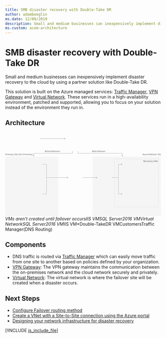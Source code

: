 ```yaml
---
title: SMB disaster recovery with Double-Take DR
author: adamboeglin
ms.date: 12/09/2019
description: Small and medium businesses can inexpensively implement disaster recovery to the cloud by using a partner solution like Double-Take DR.
ms.custom: acom-architecture
---
```

# SMB disaster recovery with Double-Take DR

Small and medium businesses can inexpensively implement disaster recovery to the cloud by using a partner solution like Double-Take DR.

This solution is built on the Azure managed services: [Traffic Manager](/en-us/services/traffic-manager/), [VPN Gateway](/en-us/services/vpn-gateway/) and [Virtual Network](/en-us/services/virtual-network/). These services run in a high-availability environment, patched and supported, allowing you to focus on your solution instead of the environment they run in.


## Architecture

<svg class="architecture-diagram" aria-labelledby="disaster-recovery-smb-double-take-dr" height="443.187" viewbox="0 0 825.047 443.187" width="825.047" xmlns="http://www.w3.org/2000/svg"><title id="disaster-recovery-smb-double-take-dr">Recuperao aps desastre para PMEs com o Double-Take DR</title><desc>As pequenas e mdias empresas podem implementar a recuperao aps desastre de forma econmica na cloud com uma soluo de parceiro como o Double-Take DR.</desc><g><line fill="none" stroke="#b5b5b5" stroke-miterlimit="10" stroke-width="1.643" x1="183.888" x2="314.648" y1="33.71" y2="33.71"></line><polygon fill="#b5b5b5" points="313.449 37.805 320.542 33.71 313.449 29.614 313.449 37.805"></polygon></g><rect fill="#ededed" height="315" opacity="0.5" width="362" x="463.047" y="128.187"></rect><rect fill="#ededed" height="315" opacity="0.5" width="282" x="0.001" y="128.187"></rect><g><polyline fill="none" points="386.168 99.009 386.168 111.729 620.869 111.729 620.869 122.791" stroke="#b5b5b5" stroke-miterlimit="10" stroke-width="1.643"></polyline><polygon fill="#b5b5b5" points="616.774 121.592 620.869 128.685 624.965 121.592 616.774 121.592"></polygon></g><g><polyline fill="none" points="357.869 99.009 357.869 111.729 151.168 111.729 151.168 122.791" stroke="#b5b5b5" stroke-miterlimit="10" stroke-width="1.643"></polyline><polygon fill="#b5b5b5" points="147.073 121.592 151.168 128.685 155.264 121.592 147.073 121.592"></polygon></g><g><line fill="none" stroke="#b5b5b5" stroke-miterlimit="10" stroke-width="1.643" x1="410.519" x2="483.345" y1="239.781" y2="239.781"></line><polygon fill="#b5b5b5" points="482.147 243.877 489.239 239.781 482.147 235.686 482.147 243.877"></polygon></g><g><line fill="none" stroke="#b5b5b5" stroke-miterlimit="10" stroke-width="1.643" x1="219.126" x2="329.345" y1="239.781" y2="239.781"></line><polygon fill="#b5b5b5" points="328.147 243.877 335.239 239.781 328.147 235.686 328.147 243.877"></polygon></g><text fill="#5d5d5d" font-family="SegoeUI, Segoe UI" font-size="12" transform="translate(727.851 121.207)">Azure <tspan letter-spacing="-0.034em" x="33.691" y="0">F</tspan><tspan x="39.141" y="0">ailover Site</tspan></text><text fill="#5d5d5d" font-family="SegoeUI, Segoe UI" font-size="12" transform="translate(732.095 157.067)"><tspan letter-spacing="-0.029em">R</tspan><tspan x="6.826" y="0">ecovery VMs</tspan></text><text fill="#5d5d5d" font-family="SegoeUI, Segoe UI" font-size="12" transform="translate(0 121.207)">Primary Site (On-Premise)</text><text fill="#5d5d5d" font-family="SegoeUI, Segoe UI" font-size="12" transform="translate(210 105.207)">Before <tspan letter-spacing="-0.034em" x="37.676" y="0">F</tspan><tspan x="43.125" y="0">ailover</tspan></text><text fill="#5d5d5d" font-family="SegoeUI, Segoe UI" font-size="12" transform="translate(459.518 105.207)">After <tspan letter-spacing="-0.034em" x="29.297" y="0">F</tspan><tspan x="34.746" y="0">ailover</tspan></text><polyline fill="none" points="197.519 326.637 219.126 326.637 219.126 169.711 197.519 169.711" stroke="#b5b5b5" stroke-miterlimit="10" stroke-width="1.643"></polyline><line fill="none" stroke="#b5b5b5" stroke-miterlimit="10" stroke-width="1.643" x1="600.244" x2="564.131" y1="239.781" y2="239.781"></line><g><polyline fill="none" points="615.957 169.712 600.244 169.712 600.244 326.636 615.957 326.636" stroke="#b5b5b5" stroke-miterlimit="10" stroke-width="1.643"></polyline><polygon fill="#b5b5b5" points="614.759 165.616 621.852 169.712 614.759 173.807 614.759 165.616"></polygon><polygon fill="#b5b5b5" points="614.759 330.732 621.852 326.636 614.759 322.541 614.759 330.732"></polygon></g><g opacity="0.5"><g><polyline fill="none" points="812.737 392.187 812.737 395.187 809.737 395.187" stroke="#b5b5b5" stroke-miterlimit="10" stroke-width="1.643"></polyline><line fill="none" stroke="#b5b5b5" stroke-dasharray="6.159 6.159" stroke-miterlimit="10" stroke-width="1.643" x1="803.578" x2="584.921" y1="395.187" y2="395.187"></line><polyline fill="none" points="581.842 395.187 578.842 395.187 578.842 392.187" stroke="#b5b5b5" stroke-miterlimit="10" stroke-width="1.643"></polyline><line fill="none" stroke="#b5b5b5" stroke-dasharray="6.041 6.041" stroke-miterlimit="10" stroke-width="1.643" x1="578.842" x2="578.842" y1="386.146" y2="147.541"></line><polyline fill="none" points="578.842 144.52 578.842 141.52 581.842 141.52" stroke="#b5b5b5" stroke-miterlimit="10" stroke-width="1.643"></polyline><line fill="none" stroke="#b5b5b5" stroke-dasharray="6.159 6.159" stroke-miterlimit="10" stroke-width="1.643" x1="588.001" x2="806.657" y1="141.52" y2="141.52"></line><polyline fill="none" points="809.737 141.52 812.737 141.52 812.737 144.52" stroke="#b5b5b5" stroke-miterlimit="10" stroke-width="1.643"></polyline><line fill="none" stroke="#b5b5b5" stroke-dasharray="6.041 6.041" stroke-miterlimit="10" stroke-width="1.643" x1="812.737" x2="812.737" y1="150.561" y2="389.167"></line></g></g><text fill="#5d5d5d" font-family="SegoeUI, Segoe UI" font-size="12" transform="translate(744.757 272.644)">*VMs <tspan x="0" y="14.4">aren't </tspan><tspan x="0" y="28.8">created </tspan><tspan x="0" y="43.2">until </tspan><tspan x="0" y="57.6">failover </tspan><tspan x="0" y="72">occurs</tspan></text><g><g><text fill="#5d5d5d" font-family="SegoeUI, Segoe UI" font-size="12" transform="translate(136.325 215.479)">IIS VM</text><g><path d="M159.867,190.7H147.752c1.456,5.139-.5,5.876-9.066,5.876v2.691h29.13v-2.691c-8.566,0-9.407-.734-7.949-5.876" fill="#7a7a7a"></path><path d="M172.835,158.143H133.4a2.52,2.52,0,0,0-2.421,2.537v27.5A2.506,2.506,0,0,0,133.4,190.7h39.439a2.753,2.753,0,0,0,2.692-2.515v-27.5a2.763,2.763,0,0,0-2.692-2.537" fill="#a0a1a2"></path><path d="M172.862,158.146l-.028,0h-39.44a2.519,2.519,0,0,0-2.421,2.537v27.5a2.506,2.506,0,0,0,2.421,2.516h.938Z" fill="#fff" opacity="0.2" style="isolation: isolate"></path><polygon fill="#59b4d9" points="172.049 161.572 172.049 187.27 134.351 187.27 134.351 161.572 172.049 161.572"></polygon><polygon fill="#59b4d9" points="134.351 187.27 134.403 187.27 134.403 161.573 168.868 161.521 168.869 161.521 134.351 161.573 134.351 187.27"></polygon><rect fill="#a0a1a2" height="2.692" width="29.13" x="138.686" y="196.571"></rect><path d="M153.711,160.01a.632.632,0,1,1-.633-.633.633.633,0,0,1,.633.633" fill="#b8d432"></path><path d="M153.736,173.641a.248.248,0,0,1-.119-.034l-7.845-4.528a.241.241,0,0,1-.118-.206.238.238,0,0,1,.118-.2l7.8-4.5a.239.239,0,0,1,.234,0l7.847,4.53a.238.238,0,0,1,0,.41l-7.795,4.5a.24.24,0,0,1-.12.034" fill="#fff"></path><path d="M152.609,184.647a.224.224,0,0,1-.119-.032l-7.821-4.514a.232.232,0,0,1-.121-.206v-9.058a.241.241,0,0,1,.36-.206l7.821,4.512a.249.249,0,0,1,.116.208v9.058a.242.242,0,0,1-.116.206.25.25,0,0,1-.119.032" fill="#fff" opacity="0.7" style="isolation: isolate"></path><path d="M154.823,184.647a.256.256,0,0,1-.123-.032.241.241,0,0,1-.115-.206v-9a.246.246,0,0,1,.115-.206l7.821-4.512a.232.232,0,0,1,.235,0,.235.235,0,0,1,.12.2v9a.233.233,0,0,1-.12.206l-7.818,4.514a.211.211,0,0,1-.115.032" fill="#fff" opacity="0.4" style="isolation: isolate"></path></g></g><rect fill="#f0f" height="64.118" opacity="0" width="47.675" x="128.816" y="156.675"></rect></g><g><g><text fill="#5d5d5d" font-family="SegoeUI, Segoe UI" font-size="12" transform="translate(124.776 363.669)">SQL Server<tspan x="4.992" y="14.4">2016 VM</tspan></text><g><path d="M154.228,333.807H143.8c1.253,4.424-.43,5.058-7.8,5.058v2.316H161.07v-2.316c-7.373,0-8.1-.632-6.842-5.058" fill="#7a7a7a"></path><path d="M165.39,305.788H131.443a2.169,2.169,0,0,0-2.084,2.183v23.673a2.157,2.157,0,0,0,2.084,2.165H165.39a2.37,2.37,0,0,0,2.317-2.165V307.971a2.378,2.378,0,0,0-2.317-2.183" fill="#a0a1a2"></path><path d="M165.414,305.79l-.024,0H131.442a2.168,2.168,0,0,0-2.084,2.183v23.672a2.157,2.157,0,0,0,2.084,2.166h.808Z" fill="#fff" opacity="0.2" style="isolation: isolate"></path><polygon fill="#59b4d9" points="164.713 308.739 164.713 330.859 132.265 330.859 132.265 308.739 164.713 308.739"></polygon><polygon fill="#59b4d9" points="132.265 330.859 132.31 330.859 132.31 308.74 161.975 308.695 161.977 308.695 132.265 308.74 132.265 330.859"></polygon><rect fill="#a0a1a2" height="2.317" width="25.073" x="135.997" y="338.865"></rect><path d="M148.93,307.395a.544.544,0,1,1-.545-.545.545.545,0,0,1,.545.545" fill="#b8d432"></path><path d="M148.951,319.128a.213.213,0,0,1-.1-.029l-6.752-3.9a.208.208,0,0,1-.1-.177.2.2,0,0,1,.1-.176l6.712-3.872a.205.205,0,0,1,.2,0l6.754,3.9a.205.205,0,0,1,0,.353l-6.709,3.872a.207.207,0,0,1-.1.029" fill="#fff"></path><path d="M147.981,328.6a.193.193,0,0,1-.1-.028l-6.732-3.885a.2.2,0,0,1-.1-.177v-7.8a.207.207,0,0,1,.31-.177l6.731,3.884a.214.214,0,0,1,.1.179v7.8a.208.208,0,0,1-.1.177.215.215,0,0,1-.1.028" fill="#fff" opacity="0.7" style="isolation: isolate"></path><path d="M149.887,328.6a.22.22,0,0,1-.106-.028.208.208,0,0,1-.1-.177v-7.748a.212.212,0,0,1,.1-.177l6.731-3.884a.2.2,0,0,1,.2,0,.2.2,0,0,1,.1.176v7.747a.2.2,0,0,1-.1.177l-6.729,3.885a.181.181,0,0,1-.1.028" fill="#fff" opacity="0.4" style="isolation: isolate"></path></g><g><path d="M154.024,320.633v21.325c0,2.214,4.956,4.009,11.068,4.009V320.633Z" fill="#0072c6"></path><path d="M164.941,345.966h.152c6.113,0,11.068-1.794,11.068-4.008V320.633h-11.22Z" fill="#0072c6"></path><path d="M164.941,345.966h.152c6.113,0,11.068-1.794,11.068-4.008V320.633h-11.22Z" fill="#fff" opacity="0.15" style="isolation: isolate"></path><path d="M176.161,320.633c0,2.214-4.956,4.008-11.068,4.008s-11.068-1.795-11.068-4.008,4.956-4.008,11.068-4.008,11.068,1.795,11.068,4.008" fill="#fff"></path><path d="M173.9,320.4c0,1.462-3.942,2.645-8.805,2.645s-8.806-1.183-8.806-2.645,3.943-2.645,8.806-2.645,8.805,1.184,8.805,2.645" fill="#7fba00"></path><path d="M172.053,322.018c1.153-.447,1.845-1.007,1.845-1.615,0-1.462-3.942-2.646-8.806-2.646s-8.805,1.184-8.805,2.646c0,.608.693,1.168,1.845,1.615a24.074,24.074,0,0,1,13.92,0" fill="#b8d432"></path><path d="M161.577,335.435a1.818,1.818,0,0,1-.721,1.54,3.233,3.233,0,0,1-1.992.546,3.789,3.789,0,0,1-1.808-.39v-1.559a2.789,2.789,0,0,0,1.846.712,1.256,1.256,0,0,0,.753-.195.61.61,0,0,0,.266-.517.723.723,0,0,0-.256-.55,4.7,4.7,0,0,0-1.04-.6,2.292,2.292,0,0,1-1.6-2.046,1.847,1.847,0,0,1,.7-1.508,2.842,2.842,0,0,1,1.851-.567,4.624,4.624,0,0,1,1.7.268v1.456a2.763,2.763,0,0,0-1.607-.487,1.19,1.19,0,0,0-.716.192.606.606,0,0,0-.263.514.734.734,0,0,0,.212.543,3.428,3.428,0,0,0,.869.524,4.307,4.307,0,0,1,1.4.94A1.751,1.751,0,0,1,161.577,335.435Z" fill="#fff"></path><path d="M169.093,333.857a3.985,3.985,0,0,1-.56,2.138,2.99,2.99,0,0,1-1.578,1.271l2.026,1.876h-2.046l-1.447-1.622a3.392,3.392,0,0,1-1.678-.492,3.083,3.083,0,0,1-1.154-1.254,3.849,3.849,0,0,1-.407-1.776,4.15,4.15,0,0,1,.441-1.936,3.131,3.131,0,0,1,1.24-1.308,3.622,3.622,0,0,1,1.832-.458,3.37,3.37,0,0,1,1.727.443A3.024,3.024,0,0,1,168.671,332,3.987,3.987,0,0,1,169.093,333.857Zm-1.656.088a2.733,2.733,0,0,0-.463-1.678,1.5,1.5,0,0,0-1.267-.617,1.59,1.59,0,0,0-1.31.618,3.006,3.006,0,0,0-.01,3.28,1.55,1.55,0,0,0,1.281.611,1.571,1.571,0,0,0,1.291-.592A2.51,2.51,0,0,0,167.437,333.945Z" fill="#fff"></path><polygon fill="#fff" points="174.407 337.398 170.247 337.398 170.247 330.414 171.821 330.414 171.821 336.122 174.407 336.122 174.407 337.398"></polygon></g></g><rect fill="#f0f" height="78.867" opacity="0" width="62.47" x="121.418" y="304.675"></rect></g><g><g><text fill="#5d5d5d" font-family="SegoeUI, Segoe UI" font-size="12" transform="translate(479.773 431.273)">Virtual Network</text><g><path d="M540.275,404.95a1.081,1.081,0,0,0,0-1.422l-1.9-1.9-8.532-8.295a.909.909,0,0,0-1.343,0h0a.939.939,0,0,0,0,1.422l8.927,8.769a1,1,0,0,1,0,1.422l-9.085,9.085a1,1,0,0,0,0,1.422h0a.978.978,0,0,0,1.343,0l8.453-8.374.079-.079Z" fill="#3999c6"></path><path d="M501.25,404.95a1.081,1.081,0,0,1,0-1.422l1.9-1.9,8.532-8.295a.909.909,0,0,1,1.343,0h0a.939.939,0,0,1,0,1.422l-8.769,8.769a1,1,0,0,0,0,1.422l8.927,9.085a1,1,0,0,1,0,1.422h0a.978.978,0,0,1-1.343,0l-8.611-8.295-.079-.079Z" fill="#3999c6"></path><path d="M515.391,404.239a2.629,2.629,0,0,1-2.607,2.607,2.891,2.891,0,0,1-2.765-2.607,2.667,2.667,0,0,1,2.765-2.607A2.578,2.578,0,0,1,515.391,404.239Z" fill="#7fba00"></path><path d="M523.37,404.239a2.629,2.629,0,0,1-2.607,2.607A2.891,2.891,0,0,1,518,404.239a2.773,2.773,0,0,1,2.765-2.607A2.629,2.629,0,0,1,523.37,404.239Z" fill="#7fba00"></path><circle cx="528.821" cy="404.239" fill="#7fba00" r="2.607"></circle></g></g><rect fill="#f0f" height="41.257" opacity="0" width="86.986" x="477.145" y="392.041"></rect></g><g><g><text fill="#5d5d5d" font-family="SegoeUI, Segoe UI" font-size="12" transform="translate(632.737 363.429)">SQL Server<tspan x="2.49" y="14.4">2016 VM*</tspan></text><g><path d="M662.171,334.029H651.744c1.253,4.424-.43,5.058-7.8,5.058V341.4h25.073v-2.316c-7.373,0-8.1-.632-6.842-5.058" fill="#7a7a7a"></path><path d="M673.333,306.009H639.387a2.169,2.169,0,0,0-2.084,2.183v23.673a2.157,2.157,0,0,0,2.084,2.165h33.947a2.37,2.37,0,0,0,2.317-2.165V308.193a2.378,2.378,0,0,0-2.317-2.183" fill="#a0a1a2"></path><path d="M673.357,306.012l-.024,0H639.386a2.168,2.168,0,0,0-2.084,2.183v23.672a2.157,2.157,0,0,0,2.084,2.166h.808Z" fill="#fff" opacity="0.2" style="isolation: isolate"></path><polygon fill="#59b4d9" points="672.657 308.96 672.657 331.08 640.209 331.08 640.209 308.96 672.657 308.96"></polygon><polygon fill="#59b4d9" points="640.209 331.08 640.254 331.08 640.254 308.961 669.919 308.917 669.921 308.917 640.209 308.961 640.209 331.08"></polygon><rect fill="#a0a1a2" height="2.317" width="25.073" x="643.94" y="339.086"></rect><path d="M656.873,307.616a.544.544,0,1,1-.545-.545.545.545,0,0,1,.545.545" fill="#b8d432"></path><path d="M656.895,319.35a.213.213,0,0,1-.1-.029l-6.752-3.9a.208.208,0,0,1-.1-.177.2.2,0,0,1,.1-.176l6.712-3.872a.205.205,0,0,1,.2,0l6.754,3.9a.205.205,0,0,1,0,.353L657,319.32a.207.207,0,0,1-.1.029" fill="#fff"></path><path d="M655.925,328.823a.193.193,0,0,1-.1-.028l-6.732-3.885a.2.2,0,0,1-.1-.177v-7.8a.207.207,0,0,1,.31-.177l6.731,3.884a.214.214,0,0,1,.1.179v7.8a.208.208,0,0,1-.1.177.215.215,0,0,1-.1.028" fill="#fff" opacity="0.7" style="isolation: isolate"></path><path d="M657.83,328.823a.22.22,0,0,1-.106-.028.208.208,0,0,1-.1-.177V320.87a.212.212,0,0,1,.1-.177l6.731-3.884a.2.2,0,0,1,.2,0,.2.2,0,0,1,.1.176v7.747a.2.2,0,0,1-.1.177l-6.729,3.885a.181.181,0,0,1-.1.028" fill="#fff" opacity="0.4" style="isolation: isolate"></path></g><g><path d="M661.968,320.854v21.325c0,2.214,4.956,4.009,11.068,4.009V320.854Z" fill="#0072c6"></path><path d="M672.885,346.187h.152c6.113,0,11.068-1.794,11.068-4.008V320.854h-11.22Z" fill="#0072c6"></path><path d="M672.885,346.187h.152c6.113,0,11.068-1.794,11.068-4.008V320.854h-11.22Z" fill="#fff" opacity="0.15" style="isolation: isolate"></path><path d="M684.1,320.854c0,2.214-4.956,4.008-11.068,4.008s-11.068-1.795-11.068-4.008,4.956-4.008,11.068-4.008,11.068,1.795,11.068,4.008" fill="#fff"></path><path d="M681.842,320.623c0,1.462-3.942,2.645-8.805,2.645s-8.806-1.183-8.806-2.645,3.943-2.645,8.806-2.645,8.805,1.184,8.805,2.645" fill="#7fba00"></path><path d="M680,322.24c1.153-.447,1.845-1.007,1.845-1.615,0-1.462-3.942-2.646-8.806-2.646s-8.805,1.184-8.805,2.646c0,.608.693,1.168,1.845,1.615a24.074,24.074,0,0,1,13.92,0" fill="#b8d432"></path><path d="M669.521,335.656a1.818,1.818,0,0,1-.721,1.54,3.233,3.233,0,0,1-1.992.546,3.789,3.789,0,0,1-1.808-.39v-1.559a2.789,2.789,0,0,0,1.846.712,1.256,1.256,0,0,0,.753-.195.61.61,0,0,0,.266-.517.723.723,0,0,0-.256-.55,4.7,4.7,0,0,0-1.04-.6,2.292,2.292,0,0,1-1.6-2.046,1.847,1.847,0,0,1,.7-1.508,2.842,2.842,0,0,1,1.851-.567,4.624,4.624,0,0,1,1.7.268v1.456a2.763,2.763,0,0,0-1.607-.487,1.19,1.19,0,0,0-.716.192.606.606,0,0,0-.263.514.734.734,0,0,0,.212.543,3.428,3.428,0,0,0,.869.524,4.307,4.307,0,0,1,1.4.94A1.751,1.751,0,0,1,669.521,335.656Z" fill="#fff"></path><path d="M677.037,334.078a3.985,3.985,0,0,1-.56,2.138,2.99,2.99,0,0,1-1.578,1.271l2.026,1.876h-2.046l-1.447-1.622a3.392,3.392,0,0,1-1.678-.492A3.083,3.083,0,0,1,670.6,336a3.849,3.849,0,0,1-.407-1.776,4.15,4.15,0,0,1,.441-1.936,3.131,3.131,0,0,1,1.24-1.308,3.622,3.622,0,0,1,1.832-.458,3.37,3.37,0,0,1,1.727.443,3.024,3.024,0,0,1,1.183,1.261A3.987,3.987,0,0,1,677.037,334.078Zm-1.656.088a2.733,2.733,0,0,0-.463-1.678,1.5,1.5,0,0,0-1.267-.617,1.59,1.59,0,0,0-1.31.618,3.006,3.006,0,0,0-.01,3.28,1.55,1.55,0,0,0,1.281.611,1.571,1.571,0,0,0,1.291-.592A2.51,2.51,0,0,0,675.381,334.166Z" fill="#fff"></path><polygon fill="#fff" points="682.351 337.62 678.191 337.62 678.191 330.635 679.764 330.635 679.764 336.344 682.351 336.344 682.351 337.62"></polygon></g></g><rect fill="#f0f" height="77.382" opacity="0" width="61.615" x="630.122" y="304.675"></rect></g><g><g><text fill="#5d5d5d" font-family="SegoeUI, Segoe UI" font-size="12" transform="translate(641.063 215.415)">IIS VM*</text><g><path d="M667.931,190.7H655.816c1.456,5.139-.5,5.876-9.066,5.876v2.691h29.13v-2.691c-8.566,0-9.407-.734-7.949-5.876" fill="#7a7a7a"></path><path d="M680.9,158.143H641.46a2.52,2.52,0,0,0-2.421,2.537v27.5a2.506,2.506,0,0,0,2.421,2.515H680.9a2.753,2.753,0,0,0,2.692-2.515v-27.5a2.763,2.763,0,0,0-2.692-2.537" fill="#a0a1a2"></path><path d="M680.926,158.146l-.028,0h-39.44a2.519,2.519,0,0,0-2.421,2.537v27.5a2.506,2.506,0,0,0,2.421,2.516h.938Z" fill="#fff" opacity="0.2" style="isolation: isolate"></path><polygon fill="#59b4d9" points="680.113 161.572 680.113 187.27 642.415 187.27 642.415 161.572 680.113 161.572"></polygon><polygon fill="#59b4d9" points="642.415 187.27 642.467 187.27 642.467 161.573 676.932 161.521 676.934 161.521 642.415 161.573 642.415 187.27"></polygon><rect fill="#a0a1a2" height="2.692" width="29.13" x="646.75" y="196.571"></rect><path d="M661.776,160.01a.632.632,0,1,1-.633-.633.633.633,0,0,1,.633.633" fill="#b8d432"></path><path d="M661.8,173.641a.248.248,0,0,1-.119-.034l-7.845-4.528a.241.241,0,0,1-.118-.206.238.238,0,0,1,.118-.2l7.8-4.5a.239.239,0,0,1,.234,0l7.847,4.53a.238.238,0,0,1,0,.41l-7.795,4.5a.24.24,0,0,1-.12.034" fill="#fff"></path><path d="M660.673,184.647a.224.224,0,0,1-.119-.032l-7.821-4.514a.232.232,0,0,1-.121-.206v-9.058a.241.241,0,0,1,.36-.206l7.821,4.512a.249.249,0,0,1,.116.208v9.058a.242.242,0,0,1-.116.206.25.25,0,0,1-.119.032" fill="#fff" opacity="0.7" style="isolation: isolate"></path><path d="M662.888,184.647a.256.256,0,0,1-.123-.032.241.241,0,0,1-.115-.206v-9a.246.246,0,0,1,.115-.206l7.821-4.512a.232.232,0,0,1,.235,0,.235.235,0,0,1,.12.2v9a.233.233,0,0,1-.12.206L663,184.615a.211.211,0,0,1-.115.032" fill="#fff" opacity="0.4" style="isolation: isolate"></path></g></g><rect fill="#f0f" height="64.505" opacity="0" width="48.117" x="636.988" y="155.288"></rect></g><g><g><text fill="#5d5d5d" font-family="SegoeUI, Segoe UI" font-size="12" transform="translate(495.037 277.969)">Double-<tspan letter-spacing="-0.112em" x="43.271" y="0">T</tspan><tspan x="48.211" y="0">ake</tspan><tspan x="14.725" y="14.4">DR VM</tspan></text><g><path d="M534.667,252.774H522.552c1.456,5.139-.5,5.876-9.066,5.876v2.691h29.13v-2.691c-8.566,0-9.407-.734-7.949-5.876" fill="#7a7a7a"></path><path d="M547.635,220.221H508.2a2.52,2.52,0,0,0-2.421,2.537v27.5a2.506,2.506,0,0,0,2.421,2.515h39.439a2.753,2.753,0,0,0,2.692-2.515v-27.5a2.763,2.763,0,0,0-2.692-2.537" fill="#a0a1a2"></path><path d="M547.662,220.224l-.028,0H508.2a2.519,2.519,0,0,0-2.421,2.537v27.5a2.506,2.506,0,0,0,2.421,2.516h.938Z" fill="#fff" opacity="0.2" style="isolation: isolate"></path><polygon fill="#59b4d9" points="546.849 223.65 546.849 249.348 509.151 249.348 509.151 223.65 546.849 223.65"></polygon><polygon fill="#59b4d9" points="509.151 249.348 509.203 249.348 509.203 223.651 543.668 223.599 543.67 223.599 509.151 223.651 509.151 249.348"></polygon><rect fill="#a0a1a2" height="2.692" width="29.13" x="513.486" y="258.65"></rect><path d="M528.511,222.088a.632.632,0,1,1-.633-.633.633.633,0,0,1,.633.633" fill="#b8d432"></path><path d="M528.536,235.72a.248.248,0,0,1-.119-.034l-7.845-4.528a.241.241,0,0,1-.118-.206.238.238,0,0,1,.118-.2l7.8-4.5a.239.239,0,0,1,.234,0l7.847,4.53a.238.238,0,0,1,0,.41l-7.795,4.5a.24.24,0,0,1-.12.034" fill="#fff"></path><path d="M527.409,246.726a.224.224,0,0,1-.119-.032l-7.821-4.514a.232.232,0,0,1-.121-.206v-9.058a.241.241,0,0,1,.36-.206l7.821,4.512a.249.249,0,0,1,.116.208v9.058a.242.242,0,0,1-.116.206.25.25,0,0,1-.119.032" fill="#fff" opacity="0.7" style="isolation: isolate"></path><path d="M529.623,246.726a.256.256,0,0,1-.123-.032.241.241,0,0,1-.115-.206v-9a.246.246,0,0,1,.115-.206l7.821-4.512a.232.232,0,0,1,.235,0,.235.235,0,0,1,.12.2v9a.233.233,0,0,1-.12.206l-7.818,4.514a.211.211,0,0,1-.115.032" fill="#fff" opacity="0.4" style="isolation: isolate"></path></g></g><rect fill="#f0f" height="61.615" opacity="0" width="70.569" x="493.562" y="218.38"></rect></g><g><g><text fill="#5d5d5d" font-family="SegoeUI, Segoe UI" font-size="12" transform="translate(120.121 77.733)">Customers</text><g><path d="M164.228,30.007a8.158,8.158,0,1,1-8.159-8.158,8.158,8.158,0,0,1,8.159,8.158" fill="#59b4d9"></path><polygon fill="#59b4d9" points="162.034 40.961 156.069 49.319 150.104 40.961 143.897 40.961 143.897 61.57 168.241 61.57 168.241 40.961 162.034 40.961"></polygon><path d="M139.709,43.7a4.584,4.584,0,1,1-4.584-4.583,4.582,4.582,0,0,1,4.584,4.583" fill="#59b4d9"></path><polygon fill="#59b4d9" points="138.476 49.993 135.126 54.689 131.775 49.993 128.287 49.993 128.287 61.57 141.964 61.57 141.964 49.993 138.476 49.993"></polygon><path d="M147.911,30.007a8.153,8.153,0,0,0,7.958,8.148l2.049-16.087a8.132,8.132,0,0,0-10.007,7.939" fill="#fff" opacity="0.2" style="isolation: isolate"></path><polygon fill="#fff" opacity="0.2" points="150.105 40.961 143.896 40.961 143.896 61.57 152.925 61.57 154.726 47.438 150.105 40.961" style="isolation: isolate"></polygon><path d="M130.543,43.7a4.582,4.582,0,0,0,4.583,4.582c.16,0,.309-.03.465-.046l1.124-8.82a4.55,4.55,0,0,0-6.172,4.284" fill="#fff" opacity="0.2" style="isolation: isolate"></path><polygon fill="#fff" opacity="0.2" points="131.775 49.993 128.288 49.993 128.288 61.57 133.931 61.57 134.857 54.311 131.775 49.993" style="isolation: isolate"></polygon></g></g><rect fill="#f0f" height="63.725" opacity="0" width="59.384" x="118.422" y="17.854"></rect></g><g><g><text fill="#5d5d5d" font-family="SegoeUI, Segoe UI" font-size="12" transform="translate(331.042 77.733)"><tspan letter-spacing="-0.087em">T</tspan><tspan x="5.244" y="0">raffic Manager</tspan><tspan x="3.144" y="14.4">(DNS </tspan><tspan letter-spacing="-0.029em" x="33.817" y="14.4">R</tspan><tspan x="40.644" y="14.4">outing)</tspan></text><g><polygon fill="#804998" points="399.05 44.628 399.05 22.061 383.261 6.319 360.916 6.319 345.094 22.537 345.094 44.548 360.884 60.275 383.261 60.275 399.05 44.628"></polygon><path d="M382.365,8.477H361.808L347.252,23.4v20.25L361.78,58.117h20.586l14.526-14.4V22.96ZM381.14,55.138h-.164L368.8,42.787l2.57-2.873H362.55v9.045l2.889-3.11,9.57,9.289h-12L350.231,42.411V24.61l3.585-3.676,9.528,8.584-5.427,5.634h17.33V17.936l-5.665,5.649L359.993,14.6l3.071-3.148h18.07L393.914,24.2V40.108l-6.067-5.717,4.444-4H380.007v11.6l4.014-3.983,6.872,7.462Z" fill="#fff" opacity="0.8" style="isolation: isolate"></path><polygon fill="#fff" opacity="0.2" points="391.384 14.419 383.261 6.319 360.916 6.319 345.094 22.537 345.094 44.549 353.191 52.612 391.384 14.419" style="isolation: isolate"></polygon></g></g><rect fill="#f0f" height="96.563" opacity="0" width="83.417" x="330.363"></rect></g><g><g><path d="M327.559,211.18h4.768c2.864,0,5.016,1.8,5.016,5.465,0,3.2-1.641,5.589-5.016,5.589h-4.768Zm2.431,9.01h2.167c1.409,0,2.756-.867,2.756-3.313,0-2.23-.774-3.654-3.189-3.654H329.99Z"></path><path d="M342.251,214.013a4.22,4.22,0,1,1-4.133,4.226A3.93,3.93,0,0,1,342.251,214.013Zm0,6.781c1.5,0,1.951-1.284,1.951-2.554s-.449-2.569-1.951-2.569c-1.486,0-1.935,1.285-1.935,2.569S340.765,220.793,342.251,220.793Z"></path><path d="M354.9,222.233h-2.09v-1.114h-.047a2.854,2.854,0,0,1-2.446,1.331c-2.338,0-2.926-1.316-2.926-3.3v-4.923h2.2v4.52c0,1.316.387,1.966,1.409,1.966,1.192,0,1.7-.665,1.7-2.291v-4.2h2.2Z"></path><path d="M356.141,211.18h2.2V215.2h.031a2.955,2.955,0,0,1,2.523-1.192c1.594,0,3.313,1.285,3.313,4.211s-1.719,4.226-3.313,4.226a2.771,2.771,0,0,1-2.632-1.239h-.031v1.022h-2.09Zm3.994,4.49c-1.3,0-1.874,1.222-1.874,2.569s.573,2.554,1.874,2.554,1.873-1.222,1.873-2.554S361.435,215.669,360.136,215.669Z"></path><path d="M365.229,211.18h2.2v11.054h-2.2Z"></path><path d="M370.541,218.765c.062,1.393.743,2.028,1.966,2.028a1.809,1.809,0,0,0,1.733-1.037h1.935a3.6,3.6,0,0,1-3.746,2.694,3.909,3.909,0,0,1-4.087-4.211,4.013,4.013,0,0,1,4.087-4.226c2.724,0,4.041,2.291,3.886,4.753Zm3.576-1.393c-.2-1.115-.681-1.7-1.749-1.7a1.731,1.731,0,0,0-1.827,1.7Z"></path><path d="M377.167,217.062h4.66v1.888h-4.66Z"></path><path d="M384.2,213.223h-3.313V211.18h9.056v2.043h-3.313v9.01H384.2Z" fill="#ed2024"></path><path d="M388.742,216.691c.124-2.059,1.966-2.678,3.761-2.678,1.595,0,3.515.356,3.515,2.276v4.164a4.1,4.1,0,0,0,.279,1.78h-2.23a3.28,3.28,0,0,1-.155-.774,3.669,3.669,0,0,1-2.694.991c-1.517,0-2.724-.758-2.724-2.4,0-1.812,1.363-2.245,2.724-2.431s2.6-.155,2.6-1.053c0-.945-.65-1.084-1.424-1.084-.836,0-1.378.341-1.456,1.208Zm5.078,1.625a4.364,4.364,0,0,1-1.827.465c-.682.139-1.3.372-1.3,1.176,0,.821.635,1.022,1.347,1.022a1.634,1.634,0,0,0,1.78-1.842Z" fill="#ed2024"></path><path d="M397.489,211.18h2.2v5.929l2.771-2.879h2.6l-3.019,2.942,3.36,5.062h-2.663l-2.2-3.576-.851.82v2.756h-2.2Z" fill="#ed2024"></path><path d="M407.017,218.765c.062,1.393.743,2.028,1.966,2.028a1.809,1.809,0,0,0,1.733-1.037h1.935a3.6,3.6,0,0,1-3.746,2.694,3.909,3.909,0,0,1-4.087-4.211,4.013,4.013,0,0,1,4.087-4.226c2.724,0,4.041,2.291,3.886,4.753Zm3.576-1.393c-.2-1.115-.681-1.7-1.749-1.7a1.731,1.731,0,0,0-1.827,1.7Z" fill="#ed2024"></path><g><path d="M354.869,227.425h6.345c5.7,0,8.884,2.849,8.884,8.806,0,6.19-2.719,9.686-8.884,9.686h-6.345Zm2.46,16.42h4.092c1.684,0,6.216-.466,6.216-7.277,0-4.4-1.631-7.07-6.164-7.07h-4.144Z"></path><path d="M372.374,227.425h8.7c3.471,0,5.62,1.891,5.62,4.844,0,2.227-.984,4.066-3.211,4.687v.052c2.15.414,2.59,1.994,2.771,3.807.156,1.813.052,3.833,1.088,5.1H384.6c-.7-.751-.311-2.745-.673-4.558-.258-1.812-.7-3.341-3.082-3.341h-6.009v7.9h-2.46Zm7.588,8.521c2.3,0,4.273-.6,4.273-3.289,0-1.813-.984-3.159-3.289-3.159h-6.112v6.448Z"></path></g><g><path d="M388.658,226.993h-.7v-.234h1.668v.234h-.7v1.852h-.278Z"></path><path d="M389.785,226.759h.38l.657,1.753.66-1.753h.38v2.086H391.6v-1.736h-.006l-.651,1.736H390.7l-.651-1.736h-.006v1.736h-.263Z"></path></g><path d="M414.183,211.211a2.281,2.281,0,1,1-2.3,2.269A2.268,2.268,0,0,1,414.183,211.211Zm0,4.227a1.947,1.947,0,1,0-1.885-1.958A1.882,1.882,0,0,0,414.183,215.438Zm-.89-3.282h1.03c.635,0,.933.25.933.762a.686.686,0,0,1-.7.726l.762,1.177h-.445l-.726-1.146h-.439v1.146h-.415Zm.415,1.183h.433c.366,0,.7-.018.7-.439,0-.354-.3-.409-.586-.409h-.548Z"></path></g><rect fill="#f0f" height="41.317" opacity="0" width="89.252" x="327.218" y="206.857"></rect></g></svg>

## Components
* DNS traffic is routed via [Traffic Manager](http://azure.microsoft.com/services/traffic-manager/) which can easily move traffic from one site to another based on policies defined by your organization.
* [VPN Gateway](http://azure.microsoft.com/services/vpn-gateway/): The VPN gateway maintains the communication between the on-premises network and the cloud network securely and privately.
* [Virtual Network](http://azure.microsoft.com/services/virtual-network/): The virtual network is where the failover site will be created when a disaster occurs.

## Next Steps
* [Configure Failover routing method](https://docs.microsoft.com/api/Redirect/documentation/articles/traffic-manager-configure-failover-routing-method/)
* [Create a VNet with a Site-to-Site connection using the Azure portal](https://docs.microsoft.com/api/Redirect/documentation/articles/vpn-gateway-howto-site-to-site-resource-manager-portal/)
* [Designing your network infrastructure for disaster recovery](https://docs.microsoft.com/api/Redirect/documentation/articles/site-recovery-network-design/)

[!INCLUDE [js_include_file](../_js/index.md)]
